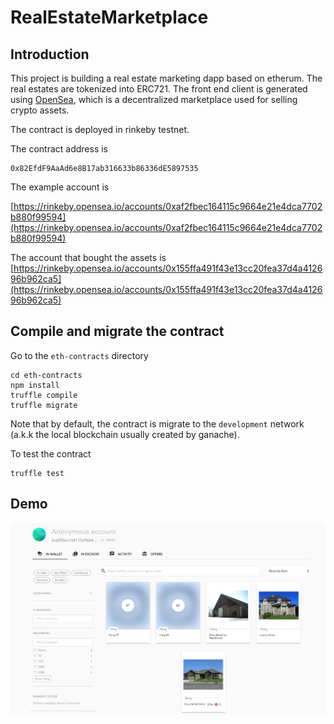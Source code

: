 # RealEstateMarketplace

## Introduction

This project is building a real estate marketing dapp based on etherum. The real estates are tokenized into ERC721. The front end client is generated using [OpenSea](https://docs.opensea.io/docs), which is a decentralized marketplace used for selling crypto assets. 

The contract is deployed in rinkeby testnet. 

The contract address is 
```
0x82EfdF9AaAd6e8B17ab316633b86336dE5897535
```

The example account is 

[https://rinkeby.opensea.io/accounts/0xaf2fbec164115c9664e21e4dca7702b880f99594](https://rinkeby.opensea.io/accounts/0xaf2fbec164115c9664e21e4dca7702b880f99594)

The account that bought the assets is 
[https://rinkeby.opensea.io/accounts/0x155ffa491f43e13cc20fea37d4a412696b962ca5](https://rinkeby.opensea.io/accounts/0x155ffa491f43e13cc20fea37d4a412696b962ca5)

## Compile and migrate the contract
Go to the `eth-contracts` directory
```shell
cd eth-contracts
npm install
truffle compile
truffle migrate
```
Note that by default, the contract is migrate to the `development` network (a.k.k the local blockchain usually created by ganache).

To test the contract 
```
truffle test
```

## Demo
![demo](./demo/demo.jpg)
